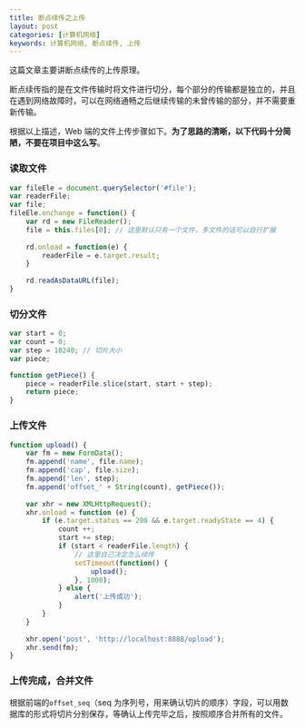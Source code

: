 ```yaml
---
title: 断点续传之上传
layout: post
categories: [计算机网络]
keywords: 计算机网络, 断点续传, 上传
---
```


这篇文章主要讲断点续传的上传原理。

断点续传指的是在文件传输时将文件进行切分，每个部分的传输都是独立的，并且在遇到网络故障时，可以在网络通畅之后继续传输的未曾传输的部分，并不需要重新传输。

根据以上描述，Web 端的文件上传步骤如下。**为了思路的清晰，以下代码十分简陋，不要在项目中这么写**。

### 读取文件

```js
var fileEle = document.querySelector('#file');
var readerFile;
var file;
fileEle.onchange = function() {
    var rd = new FileReader();
    file = this.files[0]; // 这里默认只有一个文件，多文件的话可以自行扩展
    
    rd.onload = function(e) {
        readerFile = e.target.result;
    }
    
    rd.readAsDataURL(file);
}
```

### 切分文件

```js
var start = 0;
var count = 0;
var step = 10240; // 切片大小
var piece;

function getPiece() {
    piece = readerFile.slice(start, start + step);
    return piece;
}
```

### 上传文件

```js
function upload() {
    var fm = new FormData();
    fm.append('name', file.name);
    fm.append('cap', file.size);
    fm.append('len', step);
    fm.append('offset_' + String(count), getPiece());
    
    var xhr = new XMLHttpRequest();
    xhr.onload = function (e) {
        if (e.target.status == 200 && e.target.readyState == 4) {
            count ++;
            start += step;
            if (start < readerFile.length) {
                // 这里自己决定怎么续传
                setTimeout(function() {
                    upload();
                }, 1000);
            } else {
                alert('上传成功');
            }
        }
    }
    
    xhr.open('post', 'http://localhost:8888/upload');
    xhr.send(fm);
}
```

### 上传完成，合并文件

根据前端的`offset_seq`（seq 为序列号，用来确认切片的顺序）字段，可以用数据库的形式将切片分别保存，等确认上传完毕之后，按照顺序合并所有的文件。

